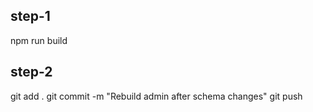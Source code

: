 ## step-1
npm run build

## step-2
git add .
git commit -m "Rebuild admin after schema changes"
git push
